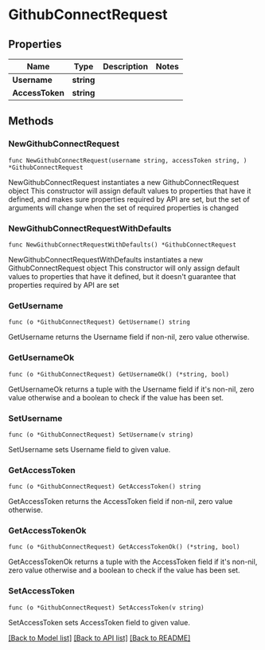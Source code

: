 # GithubConnectRequest

## Properties

Name | Type | Description | Notes
------------ | ------------- | ------------- | -------------
**Username** | **string** |  | 
**AccessToken** | **string** |  | 

## Methods

### NewGithubConnectRequest

`func NewGithubConnectRequest(username string, accessToken string, ) *GithubConnectRequest`

NewGithubConnectRequest instantiates a new GithubConnectRequest object
This constructor will assign default values to properties that have it defined,
and makes sure properties required by API are set, but the set of arguments
will change when the set of required properties is changed

### NewGithubConnectRequestWithDefaults

`func NewGithubConnectRequestWithDefaults() *GithubConnectRequest`

NewGithubConnectRequestWithDefaults instantiates a new GithubConnectRequest object
This constructor will only assign default values to properties that have it defined,
but it doesn't guarantee that properties required by API are set

### GetUsername

`func (o *GithubConnectRequest) GetUsername() string`

GetUsername returns the Username field if non-nil, zero value otherwise.

### GetUsernameOk

`func (o *GithubConnectRequest) GetUsernameOk() (*string, bool)`

GetUsernameOk returns a tuple with the Username field if it's non-nil, zero value otherwise
and a boolean to check if the value has been set.

### SetUsername

`func (o *GithubConnectRequest) SetUsername(v string)`

SetUsername sets Username field to given value.


### GetAccessToken

`func (o *GithubConnectRequest) GetAccessToken() string`

GetAccessToken returns the AccessToken field if non-nil, zero value otherwise.

### GetAccessTokenOk

`func (o *GithubConnectRequest) GetAccessTokenOk() (*string, bool)`

GetAccessTokenOk returns a tuple with the AccessToken field if it's non-nil, zero value otherwise
and a boolean to check if the value has been set.

### SetAccessToken

`func (o *GithubConnectRequest) SetAccessToken(v string)`

SetAccessToken sets AccessToken field to given value.



[[Back to Model list]](../README.md#documentation-for-models) [[Back to API list]](../README.md#documentation-for-api-endpoints) [[Back to README]](../README.md)


